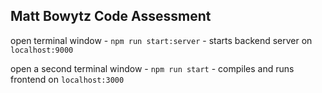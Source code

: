 ## Matt Bowytz Code Assessment

open terminal window -
`npm run start:server` - starts backend server on `localhost:9000`

open a second terminal window -
`npm run start` - compiles and runs frontend on `localhost:3000`
